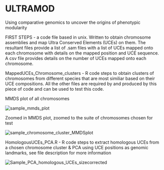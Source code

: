 # ULTRAMOD
Using comparative genomics to uncover the origins of phenotypic modularity 

FIRST STEPS - a code file based in unix. Written to obtain chromosome assemblies and map Ultra Conserved Elements (UCEs) on them. The resultant files provide a list of .sam files with 
a list of UCEs mapped onto each chromosome with details on the mapped position and UCE sequence. A csv file provides details on the number of UCEs mapped onto each chromosome.

MappedUCEs_Chromosome_clusters - R code steps to obtain clusters of chromosomes from different species that are most similiar based on their UCE compositions. All the other files are required by and produced by this piece of code and can be used to test this code.

MMDS plot of all chromosomes

![sample_mmds_plot](https://user-images.githubusercontent.com/16098482/181301687-176b81c8-ea7c-4b03-a810-751683723451.jpeg)

Zoomed in MMDS plot, zoomed to the suite of chromosomes chosen for test

![sample_chromosome_cluster_MMDSplot](https://user-images.githubusercontent.com/16098482/181301363-03041455-764e-4f92-899c-eed29fb443d7.jpeg)

HomologousUCEs_PCA.R - R code steps to extract homologous UCEs from a chosen chromosome cluster & PCA using UCE positions as genomic landmarks, see file description for more information

![Sample_PCA_homologous_UCEs_sizecorrected](https://user-images.githubusercontent.com/16098482/181301464-66cd01fd-6fea-4153-b5e6-f41b7b168e9a.jpeg)
